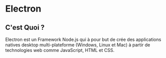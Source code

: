 # Electron

## C'est Quoi ?

Electron est un Framework Node.js qui à pour but de crée des applications natives desktop multi-plateforme (Windows, Linux et Mac) à partir de technologies web comme JavaScript, HTML et CSS.
